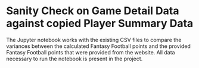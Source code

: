# Sanity Check on Game Detail Data against copied Player Summary Data

The Jupyter notebook works with the existing CSV files to compare the variances between the calculated Fantasy Football points and the provided Fantasy Football points that were provided from the website.  All data necessary to run the notebook is present in the project.
